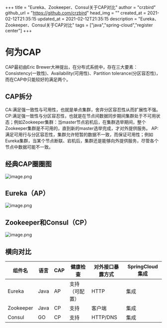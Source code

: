 +++
title = "Eureka、Zookeeper、Consul关于CAP对比"
author = "crzbird"
github_url = "https://github.com/crzbird"
head_img = ""
created_at = 2021-02-12T21:35:15
updated_at = 2021-02-12T21:35:15
description = "Eureka、Zookeeper、Consul关于CAP对比"
tags = ["java","spring-cloud","register center"]
+++

# 何为CAP
CAP最初由Eric Brewer大神提出，在分布式系统中，存在三大要素：Consistency(一致性)、Availability(可用性)、Partition tolerance(分区容忍性)，而在CAP中只能较好的满足两个。
## CAP拆分
CA:满足强一致性与可用性，也就是单点集群，舍弃分区容忍性从而扩展性不强。
CP:满足强一致性与分区容忍性，也就是在节点间数据同步期间集群处于不可用状态；例如Zookeeper集群：当master节点宕机后，在集群选举期间，整个Zookeeper集群是不可用的，直到新的master选举完成，才对外提供服务。
AP:满足可用行与分区容忍性，集群允许短暂的数据不一致，而保证可用性；例如Eureka集群，当某个节点断联、宕机后，集群还是能够向外提供服务，尽管各个节点中数据可能不一致。
## 经典CAP圈圈图
![image.png](https://image.bytetrick.com/2020/11/image-a919cf46c02f4def92302e29d40257f7.png)
## Eureka（AP）
![image.png](https://image.bytetrick.com/2020/11/image-afce6808b26949bfa9d50e1a7466ae35.png)
## Zookeeper和Consul（CP）
![image.png](https://image.bytetrick.com/2020/11/image-efc9b3f55b5c45d2af2dad530d9cb680.png)
## 横向对比
|组件名|语言|CAP|健康检查|对外接口暴露方式|SpringCloud集成|
|-------|-------|-------|-------|-------|-------|
|Eureka|Java|AP|支持（可配置）|HTTP|集成|
|Zookeeper|Java|CP|支持|客户端|集成|
|Consul|GO|CP|支持|HTTP/DNS|集成|
